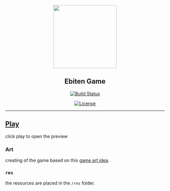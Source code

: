 <p align="center">
  <img height=200px src="./" ></a>
</p>

<h2 align="center">Ebiten Game</h2>
<!-- <p align="center" >
<a href="https://zanovelloalberto.github.io/EbitenGame/" size="big">Ebiten Game</a>
</p> -->

<div align="center">

  
[![Build Status](https://github.com/zanovelloalberto/EbitenGame/workflows/Build%20and%20Deploy/badge.svg)](https://github.com/hajimehoshi/ebiten/actions?query=workflow%3Atest)
  
[![License](https://img.shields.io/badge/license-MIT-blue.svg)](/LICENSE)
  

</div>


---
## [Play](https://zanovelloalberto.github.io/EbitenGame/)
click play to open the preview

### Art
creating of the game based on this [game art idea](https://opengameart.org/content/platform-pixel-art-assets). 

### `res`
the resources are placed in the `/res` folder.


